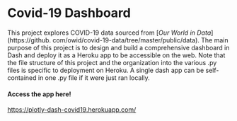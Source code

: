 # Covid-19 Dashboard
 
This project explores COVID-19 data sourced from [*Our World in Data*](https://github.
com/owid/covid-19-data/tree/master/public/data). The main purpose of this project is to design
and build a comprehensive dashboard in Dash and deploy it as a Heroku app to be accessible on the web. Note that the 
file structure of this project and the organization into the various .py files is specific to deployment on Heroku. 
A single dash app can be self-contained in one .py file if it were just ran locally.

#### Access the app here!
https://plotly-dash-covid19.herokuapp.com/
